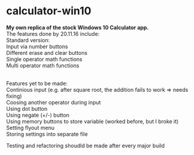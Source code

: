 # calculator-win10
<b>My own replica of the stock Windows 10 Calculator app. </b>
<br>The features done by 20.11.16 include:
<br>Standard version:
<br>Input via number buttons 
<br>Different erase and clear buttons 
<br>Single operator math functions
<br>Multi operator math functions

<br>Features yet to be made:
<br>Continious input (e.g. after square root, the addition fails to work => needs fixing)
<br>Coosing another operator during input
<br>Using dot button
<br>Using negate (+/-) button
<br>Using memory buttons to store variable (worked before, but I broke it)
<br>Setting flyout menu
<br>Storing settings into separate file

Testing and refactoring shoudld be made after every major build
